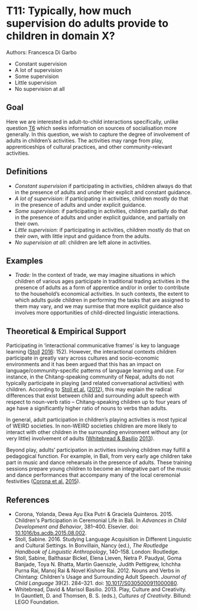 # T11: Typically, how much supervision do adults provide to children in domain X?

Authors: Francesca Di Garbo
- Constant supervision
- A lot of supervision
- Some supervision
- Little supervision
- No supervision at all


## Goal

Here we are interested in adult-to-child interactions specifically, unlike question [T6](T6.md) which seeks information on sources of socialisation more generally. In this question, we wish to capture the degree of involvement of adults in children’s activities. The activities may range from play, apprenticeships of cultural practices, and other community-relevant activities.


## Definitions

- *Constant supervision* if participating in activities, children always do that in the presence of adults and under their explicit and constant guidance.
- *A lot of supervision*: if participating in activities, children mostly do that in the presence of adults and under explicit guidance.
- *Some supervision*: if participating in activities, children partially do that in the presence of adults and under explicit guidance, and partially on their own.
- *Little supervision*: if participating in activities, children mostly do that on their own, with little input and guidance from the adults.
- *No supervision at all*: children are left alone in activities.

## Examples

- *Trade:* In the context of trade, we may imagine situations in which children of various ages participate in traditional trading activities in the presence of adults as a form of apprentice and/or in order to contribute to the household’s economical activities. In such contexts, the extent to which adults guide children in performing the tasks that are assigned to them may vary, and we may surmise that more explicit guidance also involves more opportunities of child-directed linguistic interactions.

## Theoretical & Empirical Support

Participating in ‘interactional communicative frames’ is key to language learning ([Stoll](#source-Stoll2016) [2016](#source-Stoll2016): 152). However, the interactional contexts children participate in greatly vary across cultures and socio-economic environments and it has been argued that this has an impact on language/community-specific patterns of language learning and use. For instance, in the Chitang-speaking community of Nepal, adults do not typically participate in playing (and related conversational activities) with children. According to [Stoll et al.](#source-StollEtAl2012) ([2012](#source-StollEtAl2012)), this may explain the radical differences that exist between child and surrounding adult speech with respect to noun-verb ratio – Chitang-speaking children up to four years of age have a significantly higher ratio of nouns to verbs than adults.

In general, adult participation in children’s playing activities is most typical of WEIRD societies. In non-WEIRD societies children are more likely to interact with other children in the surrounding environment without any (or very little) involvement of adults ([Whitebread & Basilio](#source-WhitebreadBasilio2013) [2013](#source-WhitebreadBasilio2013)).

Beyond play, adults’ participation in activities involving children may fulfill a pedagogical function. For example, in Bali, from very early age children take part in music and dance rehearsals in the presence of adults. These training sessions prepare young children to become an integrative part of the music and dance performances that accompany many of the local ceremonial festivities ([Corona et al.](#source-CoronaEtAl2015) [2015](#source-CoronaEtAl2015)).

## References

- <a id="source-CoronaEtAl2015"> </a>Corona, Yolanda, Dewa Ayu Eka Putri & Graciela Quinteros. 2015. Children's Participation in Ceremonial Life in Bali. In _Advances in Child Development and Behavior_, 381–400. Elsevier. doi: [10.1016/bs.acdb.2015.08.002](https://doi.org/10.1016/bs.acdb.2015.08.002).
- <a id="source-Stoll2016"> </a>Stoll, Sabine. 2016. Studying Language Acquisition in Different Linguistic and Cultural Settings. In Bonvillain, Nancy (ed.), _The Routledge Handbook of Linguistic Anthropology_, 140–158. London: Routledge.
- <a id="source-StollEtAl2012"> </a>Stoll, Sabine, Balthasar Bickel, Elena Lieven, Netra P. Paudyal, Goma Banjade, Toya N. Bhatta, Martin Gaenszle, Judith Pettigrew, Ichchha Purna Rai, Manoj Rai & Novel Kishore Rai. 2012. Nouns and Verbs in Chintang: Children's Usage and Surrounding Adult Speech. _Journal of Child Language_ 39(2). 284–321. doi: [10.1017/S0305000911000080](https://doi.org/10.1017/S0305000911000080).
- <a id="source-WhitebreadBasilio2013"> </a>Whitebread, David & Marisol Basilio. 2013. Play, Culture and Creativity. In Gauntlett, D. and Thomsen, B. S. (eds.), _Cultures of Creativity_. Billund: LEGO Foundation.
